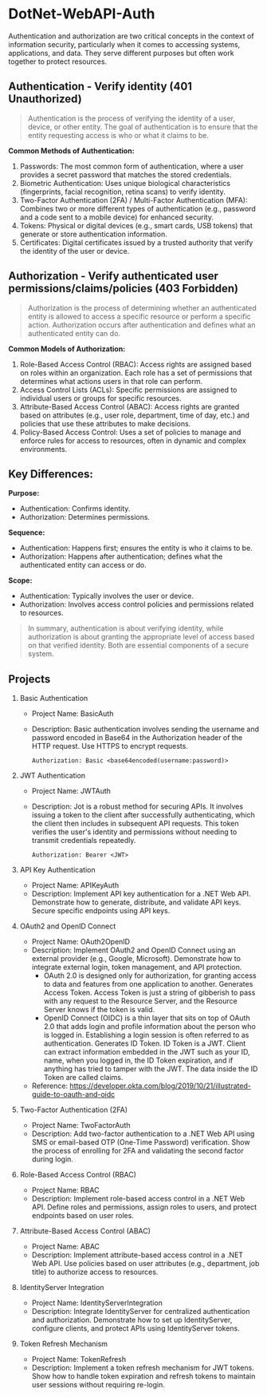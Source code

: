 # DotNet-WebAPI-Auth

Authentication and authorization are two critical concepts in the context of information security, particularly when it comes to accessing systems, applications, and data. They serve different purposes but often work together to protect resources.

## Authentication - Verify identity (401 Unauthorized)
> Authentication is the process of verifying the identity of a user, device, or other entity. The goal of authentication is to ensure that the entity requesting access is who or what it claims to be.

**Common Methods of Authentication:**
1. Passwords: The most common form of authentication, where a user provides a secret password that matches the stored credentials.
2. Biometric Authentication: Uses unique biological characteristics (fingerprints, facial recognition, retina scans) to verify identity.
3. Two-Factor Authentication (2FA) / Multi-Factor Authentication (MFA): Combines two or more different types of authentication (e.g., password and a code sent to a mobile device) for enhanced security.
4. Tokens: Physical or digital devices (e.g., smart cards, USB tokens) that generate or store authentication information.
5. Certificates: Digital certificates issued by a trusted authority that verify the identity of the user or device.

## Authorization - Verify authenticated user permissions/claims/policies (403 Forbidden)
> Authorization is the process of determining whether an authenticated entity is allowed to access a specific resource or perform a specific action. Authorization occurs after authentication and defines what an authenticated entity can do.

**Common Models of Authorization:**
1. Role-Based Access Control (RBAC): Access rights are assigned based on roles within an organization. Each role has a set of permissions that determines what actions users in that role can perform.
2. Access Control Lists (ACLs): Specific permissions are assigned to individual users or groups for specific resources.
3. Attribute-Based Access Control (ABAC): Access rights are granted based on attributes (e.g., user role, department, time of day, etc.) and policies that use these attributes to make decisions.
4. Policy-Based Access Control: Uses a set of policies to manage and enforce rules for access to resources, often in dynamic and complex environments.

## Key Differences:
**Purpose:**
- Authentication: Confirms identity.
- Authorization: Determines permissions.

**Sequence:**
- Authentication: Happens first; ensures the entity is who it claims to be.
- Authorization: Happens after authentication; defines what the authenticated entity can access or do.

**Scope:**
- Authentication: Typically involves the user or device.
- Authorization: Involves access control policies and permissions related to resources.

> In summary, authentication is about verifying identity, while authorization is about granting the appropriate level of access based on that verified identity. Both are essential components of a secure system.

## Projects

1. Basic Authentication
	- Project Name: BasicAuth
	- Description: Basic authentication involves sending the username and password encoded in Base64 in the Authorization header of the HTTP request. Use HTTPS to encrypt requests.
								
	      Authorization: Basic <base64encoded(username:password)>

2. JWT Authentication
	- Project Name: JWTAuth
	- Description: Jot is a robust method for securing APIs. It involves issuing a token to the client after successfully authenticating, which the client then includes in subsequent API requests. This token verifies the user's identity and permissions without needing to transmit credentials repeatedly.
					
	      Authorization: Bearer <JWT>

3. API Key Authentication
	- Project Name: APIKeyAuth
	- Description: Implement API key authentication for a .NET Web API. Demonstrate how to generate, distribute, and validate API keys. Secure specific endpoints using API keys.

4. OAuth2 and OpenID Connect
	- Project Name: OAuth2OpenID
	- Description: Implement OAuth2 and OpenID Connect using an external provider (e.g., Google, Microsoft). Demonstrate how to integrate external login, token management, and API protection.
		- OAuth 2.0 is designed only for authorization, for granting access to data and features from one application to another. Generates Access Token. Access Token is just a string of gibberish to pass with any request to the Resource Server, and the Resource Server knows if the token is valid.
		- OpenID Connect (OIDC) is a thin layer that sits on top of OAuth 2.0 that adds login and profile information about the person who is logged in. Establishing a login session is often referred to as authentication. Generates ID Token. ID Token is a JWT. Client can extract information embedded in the JWT such as your ID, name, when you logged in, the ID Token expiration, and if anything has tried to tamper with the JWT. The data inside the ID Token are called claims.
	- Reference: https://developer.okta.com/blog/2019/10/21/illustrated-guide-to-oauth-and-oidc 

5. Two-Factor Authentication (2FA)
	- Project Name: TwoFactorAuth
	- Description: Add two-factor authentication to a .NET Web API using SMS or email-based OTP (One-Time Password) verification. Show the process of enrolling for 2FA and validating the second factor during login.

7. Role-Based Access Control (RBAC)
	- Project Name: RBAC
	- Description: Implement role-based access control in a .NET Web API. Define roles and permissions, assign roles to users, and protect endpoints based on user roles.

8. Attribute-Based Access Control (ABAC)
	- Project Name: ABAC
	- Description: Implement attribute-based access control in a .NET Web API. Use policies based on user attributes (e.g., department, job title) to authorize access to resources.

9. IdentityServer Integration
	- Project Name: IdentityServerIntegration
	- Description: Integrate IdentityServer for centralized authentication and authorization. Demonstrate how to set up IdentityServer, configure clients, and protect APIs using IdentityServer tokens.

11. Token Refresh Mechanism
	- Project Name: TokenRefresh
	- Description: Implement a token refresh mechanism for JWT tokens. Show how to handle token expiration and refresh tokens to maintain user sessions without requiring re-login.


